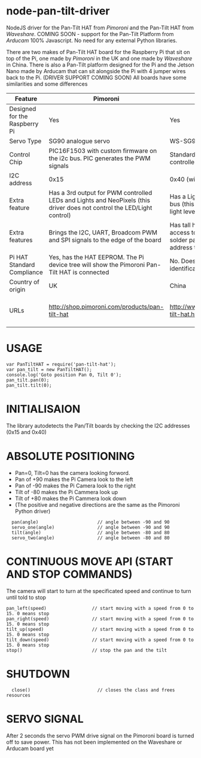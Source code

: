 # node-pan-tilt-driver
NodeJS driver for the Pan-Tilt HAT from _Pimoroni_ and the Pan-Tilt HAT from _Waveshare_.
COMING SOON - support for the Pan-Tilt Platform from _Arducam_
100% Javascript. No need for any external Python libraries.

There are two makes of Pan-Tilt HAT board for the Raspberry Pi that sit on top of the Pi, one made by _Pimoroni_ in the UK and one made by _Waveshare_ in China.
There is also a Pan-Tilt platform designed for the Pi and the Jetson Nano made by Arducam that can sit alongside the Pi with 4 jumper wires back to the Pi. (DRIVER SUPPORT COMING SOON)
All boards have some similarities and some differences

|Feature|Pimoroni|Waveshare|Arducam (Under Development)|
|-------|--------|---------|---------|
|Designed for the Raspberry Pi|Yes|Yes|Yes|
|Servo Type|SG90 analogue servo|WS-SG90 analogue servo|PES GH-S37D digital servo|
|Control Chip|PIC16F1503 with custom firmware on the i2c bus. PIC generates the PWM signals|Standard PCA9685 PWM/LED controller on the i2c bus|Standard PCA9685 PWM/LED controller on the i2c bus|
|I2C address|0x15|0x40 (with ability to be changed)|TBC|
|Extra feature|Has a 3rd output for PWM controlled LEDs and Lights and NeoPixels (this driver does not control the LED/Light control)|Has a Light Sensor on the i2c bus (this driver does not read the light level sensor)|None|
|Extra features|Brings the I2C, UART, Broadcom PWM and SPI signals to the edge of the board|Has tall header pins to allow access to all 40 Pi pins. Has solder pads to allow the i2c address to be changed|Can sit to the side of the Pi (does not need to go on top) Uses jumper wires to connect to a Pi's i2c bus|
|Pi HAT Standard Compliance|Yes, has the HAT EEPROM. The Pi device tree will show the Pimoroni Pan-Tilt HAT is connected|No. Does not implement the HAT identification EEPROM|
|Country of origin|UK|China|N/A. Not a HAT|
|URLs|http://shop.pimoroni.com/products/pan-tilt-hat|http://www.waveshare.com/pan-tilt-hat.htm|https://www.arducam.com/product/arducam-pan-tilt-platform-for-raspberry-pi-camera-2-dof-bracket-kit-with-digital-servos-and-ptz-control-broad-b0283/|

# USAGE
```
var PanTiltHAT = require('pan-tilt-hat');
var pan_tilt = new PanTiltHAT();
console.log('Goto position Pan 0, Tilt 0');
pan_tilt.pan(0);
pan_tilt.tilt(0);
```


# INITIALISAION
  The library autodetects the Pan/Tilt boards by checking the I2C addresses (0x15 and 0x40)

# ABSOLUTE POSITIONING
* Pan=0, Tilt=0 has the camera looking forword.
* Pan of +90 makes the Pi Camera look to the left
* Pan of -90 makes the Pi Camera look to the right
* Tilt of -80 makes the Pi Cammera look up
* Tilt of +80 makes the Pi Cammera look down
* (The positive and negative directions are the same as the Pimoroni Python driver)

```
  pan(angle)                      // angle between -90 and 90
  servo_one(angle)                // angle between -90 and 90
  tilt(angle)                     // angle between -80 and 80
  servo_two(angle)                // angle between -80 and 80
  ```


# CONTINUOUS MOVE API (START AND STOP COMMANDS)
   The camera will start to turn at the specificated speed and continue to turn until told to stop
   ```
   pan_left(speed)                 // start moving with a speed from 0 to 15. 0 means stop
   pan_right(speed)                // start moving with a speed from 0 to 15. 0 means stop
   tilt_up(speed)                  // start moving with a speed from 0 to 15. 0 means stop
   tilt_down(speed)                // start moving with a speed from 0 to 15. 0 means stop
   stop()                          // stop the pan and the tilt
   ```

 # SHUTDOWN
 ```
   close()                         // closes the class and frees resources
```

# SERVO SIGNAL
  After 2 seconds the servo PWM drive signal on the Pimoroni board is turned off to save power.
  This has not been implemented on the Waveshare or Arducam board yet
